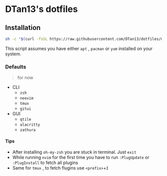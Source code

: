# DTan13's dotfiles

## Installation

```bash
sh -c "$(curl -fsSL https://raw.githubusercontent.com/DTan13/dotfiles/main/setup)"
```

This script assumes you have either `apt` , `pacman` or `yum` installed on your system.

### Defaults 
> for now
- CLI
	- `zsh`
	- `neovim`
	- `tmux`
	- `gitui`
- GUI
	- `qtile`
	- `alacritty`
	- `zathura`


#### Tips
- After installing `oh-my-zsh` you are stuck in terminal. Just `exit`
- While running `nvim` for the first time you have to run `:PlugUpdate` or `:PlugInstall` to fetch all plugins
- Same for `tmux` , to fetch flugins use `<prefix>`+`I`
